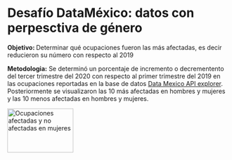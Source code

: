 <h1>Desafío DataMéxico: datos con perpesctiva de género</h1>

<b>Objetivo: </b>Determinar qué ocupaciones fueron las más afectadas, es decir reducieron su número con respecto al 2019

<p><b>Metodologia:</b> Se determinó un porcentaje de incremento o decrementento del tercer trimestre del 2020 con respecto al primer trimestre del 2019 en las ocupaciones reportadas en la base de datos  <a href="https://api.datamexico.org/ui/?cube=wellness_credits&debug=false&distinct=true&drilldowns%5B%5D&measures%5B0%5D=Credits&nonempty=true&parents=false&sparse=false%2F">Data Mexico API explorer</a>. Posteriormente se visualizaron las 10 más afectadas en hombres y mujeres y las 10 menos afectadas en hombres y mujeres.</p>


 <img src="https://github.com/andreaagt/DataMx_concurso/blob/main/Ocup_mujeres.png" alt="Ocupaciones afectadas y no afectadas en mujeres" style="width:150px;height:100px;"> 
